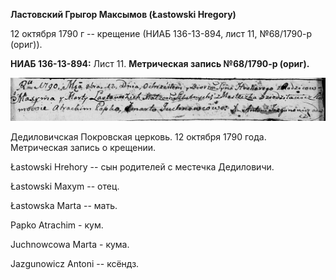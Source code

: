 **Ластовский Грыгор Максымов (Łastowski Hregory)**

12 октября 1790 г -- крещение (НИАБ 136-13-894, лист 11, №68/1790-р
(ориг)).

**НИАБ 136-13-894:** Лист 11. **Метрическая запись №68/1790-р (ориг).**

![](./media/fda171e51c500eb1e7feadeed11d3a14854584b2.png)

Дедиловичская Покровская церковь. 12 октября 1790 года. Метрическая
запись о крещении.

Łastowski Hrehory -- сын родителей с местечка Дедиловичи.

Łastowski Maxym -- отец.

Łastowska Marta -- мать.

Papko Atrachim - кум.

Juchnowcowa Marta - кума.

Jazgunowicz Antoni -- ксёндз.
